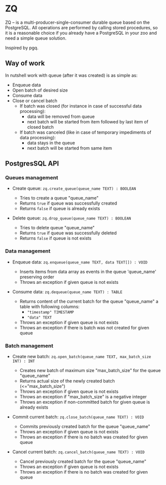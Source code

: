 # ZQ 
ZQ – is a multi-producer-single-consumer durable queue based on the PostgreSQL.
All operations are performed by calling stored procedures, so it is a 
reasonable choice if you already have a PostgreSQL in your zoo and need a 
simple queue solution.

Inspired by pgq.

## Way of work
In nutshell work with queue (after it was created) is as simple as:
- Enqueue data
- Open batch of desired size
- Consume data
- Close or cancel batch
  - If batch was closed (for instance in case of successful data processing):
    - data will be removed from queue
    - next batch will be started from item followed by last item of closed batch
  - If batch was canceled (like in case of temporary impediments of data processing):
    - data stays in the queue
    - next batch will be started from same item 

## PostgresSQL API
### Queues management
- Create queue: `zq.create_queue(queue_name TEXT) : BOOLEAN`
  - Tries to create a queue "queue_name"
  - Returns `true` if queue was successfully created
  - Returns `false` if queue is already exists

- Delete queue: `zq.drop_queue(queue_name TEXT) : BOOLEAN`
  - Tries to delete queue "queue_name"
  - Returns `true` if queue was successfully deleted
  - Returns `false` if queue is not exists

### Data management
- Enqueue data: `zq.enqueue(queue_name TEXT, data TEXT[]) : VOID`
  - Inserts items from data array as events in the queue 'queue_name' preserving order
  - Throws an exception if given queue is not exists

- Consume data: `zq.dequeue(queue_name TEXT) : TABLE`
  - Returns content of the current batch for the queue "queue_name" a table with 
  following columns:
    - `"timestamp" TIMESTAMP`
    - `"data" TEXT`
  - Throws an exception if given queue is not exists
  - Throws an exception if there is batch was not created for given queue

### Batch management
  
- Create new batch: `zq.open_batch(queue_name TEXT, max_batch_size INT) : INT`
  - Creates new batch of maximum size "max_batch_size" for the queue  "queue_name"
  - Returns actual size of the newly created batch (<="max_batch_size")
  - Throws an exception if given queue is not exists
  - Throws an exception if "max_batch_size" is a negative integer 
  - Throws an exception if non-committed batch for given queue is already exists 
  
- Commit current batch: `zq.close_batch(queue_name TEXT) : VOID`
  - Commits previously created batch for the queue "queue_name"
  - Throws an exception if given queue is not exists
  - Throws an exception if there is no batch was created for given queue
  
- Cancel current batch: `zq.cancel_batch(queue_name TEXT) : VOID`
  - Cancel previously created batch for the queue "queue_name"
  - Throws an exception if given queue is not exists
  - Throws an exception if there is no batch was created for given queue